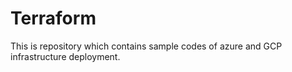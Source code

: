 # Terraform
This is repository which contains sample codes of azure and GCP infrastructure deployment.
